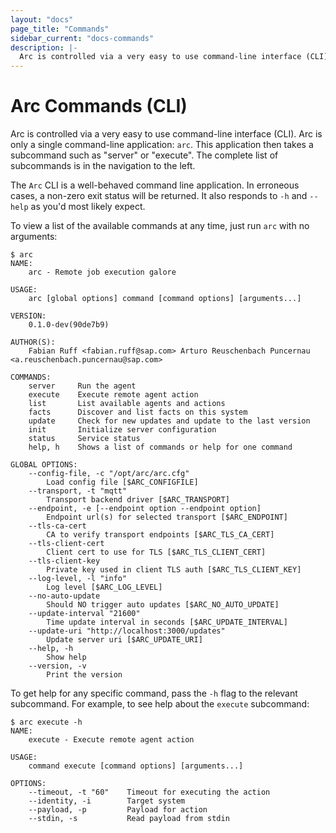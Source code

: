 ```yaml
---
layout: "docs"
page_title: "Commands"
sidebar_current: "docs-commands"
description: |-
  Arc is controlled via a very easy to use command-line interface (CLI).
---
```


# Arc Commands (CLI)

Arc is controlled via a very easy to use command-line interface (CLI).
Arc is only a single command-line application: `arc`. This application
then takes a subcommand such as "server" or "execute". The complete list of
subcommands is in the navigation to the left.

The `Arc` CLI is a well-behaved command line application. In erroneous
cases, a non-zero exit status will be returned. It also responds to `-h` and `--help`
as you'd most likely expect.

To view a list of the available commands at any time, just run `arc` with
no arguments:

```text
$ arc
NAME:
    arc - Remote job execution galore

USAGE:
    arc [global options] command [command options] [arguments...]

VERSION:
    0.1.0-dev(90de7b9)

AUTHOR(S):
    Fabian Ruff <fabian.ruff@sap.com> Arturo Reuschenbach Puncernau <a.reuschenbach.puncernau@sap.com>

COMMANDS:
    server     Run the agent
    execute    Execute remote agent action
    list       List available agents and actions
    facts      Discover and list facts on this system
    update     Check for new updates and update to the last version
    init       Initialize server configuration
    status     Service status
    help, h    Shows a list of commands or help for one command

GLOBAL OPTIONS:
    --config-file, -c "/opt/arc/arc.cfg"
        Load config file [$ARC_CONFIGFILE]
    --transport, -t "mqtt"
        Transport backend driver [$ARC_TRANSPORT]
    --endpoint, -e [--endpoint option --endpoint option]
        Endpoint url(s) for selected transport [$ARC_ENDPOINT]
    --tls-ca-cert
        CA to verify transport endpoints [$ARC_TLS_CA_CERT]
    --tls-client-cert
        Client cert to use for TLS [$ARC_TLS_CLIENT_CERT]
    --tls-client-key
        Private key used in client TLS auth [$ARC_TLS_CLIENT_KEY]
    --log-level, -l "info"
        Log level [$ARC_LOG_LEVEL]
    --no-auto-update
        Should NO trigger auto updates [$ARC_NO_AUTO_UPDATE]
    --update-interval "21600"
        Time update interval in seconds [$ARC_UPDATE_INTERVAL]
    --update-uri "http://localhost:3000/updates"
        Update server uri [$ARC_UPDATE_URI]
    --help, -h
        Show help
    --version, -v
        Print the version

```

To get help for any specific command, pass the `-h` flag to the relevant
subcommand. For example, to see help about the `execute` subcommand:

```text
$ arc execute -h
NAME:
    execute - Execute remote agent action

USAGE:
    command execute [command options] [arguments...]

OPTIONS:
    --timeout, -t "60"    Timeout for executing the action
    --identity, -i        Target system
    --payload, -p         Payload for action
    --stdin, -s           Read payload from stdin
```
